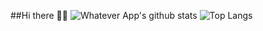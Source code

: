 ##Hi there 👋🏻
![Whatever App's github stats](https://github-readme-stats.vercel.app/api?username=soft91&show_icons=true&show_icons=true&theme=transparent)
![Top Langs](https://github-readme-stats.vercel.app/api/top-langs/?username=soft91&langs_count=5&hide=java&layout=compact)
